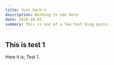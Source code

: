 ```yaml
---
title: Just hack'n
description: Nothing to see here
date: 2019-10-01
summary: This is one of a few test blog posts.
---
```

## This is test 1
Here it is; Test 1.